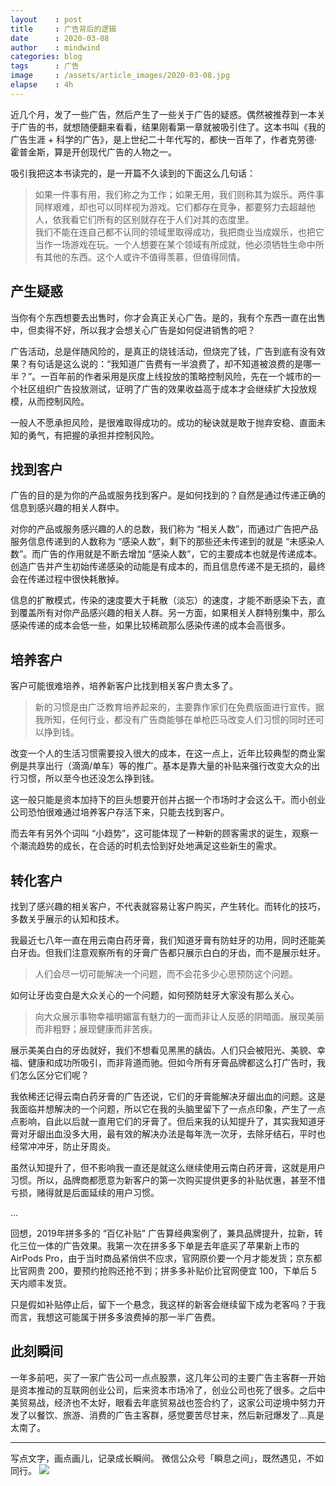 ```yaml
---
layout    : post
title     : 广告背后的逻辑
date      : 2020-03-08
author    : mindwind
categories: blog
tags      : 广告
image     : /assets/article_images/2020-03-08.jpg
elapse    : 4h
---
```


近几个月，发了一些广告，然后产生了一些关于广告的疑惑。偶然被推荐到一本关于广告的书，就想随便翻来看看，结果刚看第一章就被吸引住了。这本书叫《我的广告生涯 + 科学的广告》，是上世纪二十年代写的，都快一百年了，作者克劳德·霍普金斯，算是开创现代广告的人物之一。

吸引我把这本书读完的，是一开篇不久读到的下面这么几句话：

> 如果一件事有用，我们称之为工作；如果无用，我们则称其为娱乐。两件事同样艰难，却也可以同样视为游戏。它们都存在竞争，都要努力去超越他人，依我看它们所有的区别就存在于人们对其的态度里。  
> 我们不能在连自己都不认同的领域里取得成功，我把商业当成娱乐，也把它当作一场游戏在玩。一个人想要在某个领域有所成就，他必须牺牲生命中所有其他的东西。这个人或许不值得羡慕，但值得同情。


## 产生疑惑
当你有个东西想要去出售时，你才会真正关心广告。是的，我有个东西一直在出售中，但卖得不好，所以我才会想关心广告是如何促进销售的吧？

广告活动，总是伴随风险的，是真正的烧钱活动，但烧完了钱，广告到底有没有效果？有句话是这么说的：“我知道广告费有一半浪费了，却不知道被浪费的是哪一半？”。一百年前的作者采用是灰度上线投放的策略控制风险，先在一个城市的一个社区组织广告投放测试，证明了广告的效果收益高于成本才会继续扩大投放规模，从而控制风险。

一般人不愿承担风险，是很难取得成功的。成功的秘诀就是敢于抛弃安稳、直面未知的勇气，有把握的承担并控制风险。


## 找到客户
广告的目的是为你的产品或服务找到客户。是如何找到的？自然是通过传递正确的信息到感兴趣的相关人群中。

对你的产品或服务感兴趣的人的总数，我们称为 “相关人数”，而通过广告把产品服务信息传递到的人数称为 “感染人数”，剩下的那些还未传递到的就是 “未感染人数”。而广告的作用就是不断去增加 “感染人数”，它的主要成本也就是传递成本。创造广告并产生初始传递感染的动能是有成本的，而且信息传递不是无损的，最终会在传递过程中很快耗散掉。

信息的扩散模式，传染的速度要大于耗散（淡忘）的速度，才能不断感染下去，直到覆盖所有对你产品感兴趣的相关人群。另一方面，如果相关人群特别集中，那么感染传递的成本会低一些，如果比较稀疏那么感染传递的成本会高很多。


## 培养客户
客户可能很难培养，培养新客户比找到相关客户贵太多了。

> 新的习惯是由广泛教育培养起来的，主要靠作家们在免费版面进行宣传。据我所知，任何行业，都没有广告商能够在单枪匹马改变人们习惯的同时还可以挣到钱。

改变一个人的生活习惯需要投入很大的成本，在这一点上，近年比较典型的商业案例是共享出行（滴滴/单车）等的推广。基本是靠大量的补贴来强行改变大众的出行习惯，所以至今也还没怎么挣到钱。

这一般只能是资本加持下的巨头想要开创并占据一个市场时才会这么干。而小创业公司恐怕很难通过培养客户存活下来，只能去找到客户。

而去年有另外个词叫 “小趋势”，这可能体现了一种新的顾客需求的诞生，观察一个潮流趋势的成长，在合适的时机去恰到好处地满足这些新生的需求。


## 转化客户
找到了感兴趣的相关客户，不代表就容易让客户购买，产生转化。而转化的技巧，多数关乎展示的认知和技术。

我最近七八年一直在用云南白药牙膏，我们知道牙膏有防蛀牙的功用，同时还能美白牙齿。但我们注意观察所有的牙膏广告都只展示白白的牙齿，而不是展示蛀牙。

> 人们会尽一切可能解决一个问题，而不会花多少心思预防这个问题。

如何让牙齿变白是大众关心的一个问题，如何预防蛀牙大家没有那么关心。

> 向大众展示事物幸福明媚富有魅力的一面而非让人反感的阴暗面。展现美丽而非粗野；展现健康而非苦疾。

展示美美白白的牙齿就好，我们不想看见黑黑的龋齿。人们只会被阳光、美貌、幸福、健康和成功所吸引，而非背道而驰。但如今所有牙膏品牌都这么打广告时，我们怎么区分它们呢？

我依稀还记得云南白药牙膏的广告还说，它们的牙膏能解决牙龈出血的问题。这是我面临并想解决的一个问题，所以它在我的头脑里留下了一点点印象，产生了一点点影响，自此以后就一直用它们的牙膏了。但后来我的认知提升了，其实我知道牙膏对牙龈出血没多大用，最有效的解决办法是每年洗一次牙，去除牙结石，平时也经常冲冲牙，防止牙周炎。

虽然认知提升了，但不影响我一直还是就这么继续使用云南白药牙膏，这就是用户习惯。所以，品牌商都愿意为新客户的第一次购买提供更多的补贴优惠，甚至不惜亏损，赌得就是后面延续的用户习惯。

...

回想，2019年拼多多的 “百亿补贴” 广告算经典案例了，兼具品牌提升，拉新，转化三位一体的广告效果。我第一次在拼多多下单是去年底买了苹果新上市的 AirPods Pro，由于当时商品紧俏供不应求，官网原价要一个月才能发货；京东都比官网贵 200，要预约抢购还抢不到；拼多多补贴价比官网便宜 100，下单后 5 天内顺丰发货。

只是假如补贴停止后，留下一个悬念，我这样的新客会继续留下成为老客吗？于我而言，我想这可能属于拼多多浪费掉的那一半广告费。


## 此刻瞬间
一年多前吧，买了一家广告公司一点点股票，这几年公司的主要广告主客群一开始是资本推动的互联网创业公司，后来资本市场冷了，创业公司也死了很多。之后中美贸易战，经济也不太好，眼看去年底贸易战也签合约了，这家公司逆境中努力开发了以餐饮、旅游、消费的广告主客群，感觉要苦尽甘来，然后新冠爆发了...真是太南了。


---
写点文字，画点画儿，记录成长瞬间。
微信公众号「瞬息之间」，既然遇见，不如同行。
![](/assets/images/qrcode_wechat_avatar.jpg)
